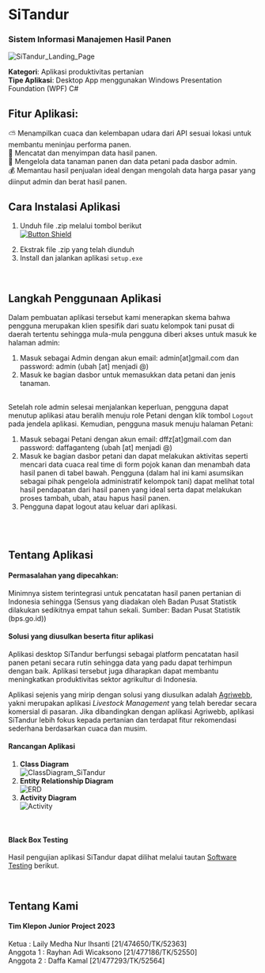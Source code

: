 # SiTandur

### Sistem Informasi Manajemen Hasil Panen

![SiTandur_Landing_Page](https://github.com/RayhanAdii/SiTandur/assets/91187378/75379239-f0ec-41a7-8a46-a43024f97fad)

**Kategori**: Aplikasi produktivitas pertanian
<br> **Tipe Aplikasi**: Desktop App menggunakan Windows Presentation Foundation (WPF) C#

## Fitur Aplikasi:
⛅ Menampilkan cuaca dan kelembapan udara dari API sesuai lokasi untuk membantu meninjau performa panen.
<br> 📝 Mencatat dan menyimpan data hasil panen.
<br> 🌱 Mengelola data tanaman panen dan data petani pada dasbor admin.
<br> 💰 Memantau hasil penjualan ideal dengan mengolah data harga pasar yang diinput admin dan berat hasil panen.

## Cara Instalasi Aplikasi
1. Unduh file .zip melalui tombol berikut
<br> [![Button Shield]](https://drive.google.com/uc?id=12vqM45QzwbgpohgJCHGZibC3hysLPGRc)

[Button Shield]: https://img.shields.io/badge/Unduh_Aplikasi-37a779?style=for-the-badge

2. Ekstrak file .zip yang telah diunduh
3. Install dan jalankan aplikasi `setup.exe`
<br>

## Langkah Penggunaan Aplikasi
Dalam pembuatan aplikasi tersebut kami menerapkan skema bahwa pengguna merupakan klien spesifik dari suatu kelompok tani pusat di daerah tertentu sehingga mula-mula pengguna diberi akses untuk masuk ke halaman admin:
1. Masuk sebagai Admin dengan akun email: admin[at]gmail.com dan password: admin    (ubah [at] menjadi @)
2. Masuk ke bagian dasbor untuk memasukkan data petani dan jenis tanaman.
<br><br>

Setelah role admin selesai menjalankan keperluan, pengguna dapat menutup aplikasi atau beralih menuju role Petani dengan klik tombol `Logout` pada jendela aplikasi. Kemudian, pengguna masuk menuju halaman Petani:
1. Masuk sebagai Petani dengan akun email: dffz[at]gmail.com dan password: daffaganteng    (ubah [at] menjadi @)
2. Masuk ke bagian dasbor petani dan dapat melakukan aktivitas seperti mencari data cuaca real time di form pojok kanan dan menambah data hasil panen di tabel bawah. Pengguna (dalam hal ini kami asumsikan sebagai pihak pengelola administratif kelompok tani) dapat melihat total hasil pendapatan dari hasil panen yang ideal serta dapat melakukan proses tambah, ubah, atau hapus hasil panen.
3. Pengguna dapat logout atau keluar dari aplikasi.
<br>  

<br>

## Tentang Aplikasi

#### Permasalahan yang dipecahkan:
Minimnya sistem terintegrasi untuk pencatatan hasil panen pertanian di Indonesia sehingga (Sensus yang diadakan oleh Badan Pusat Statistik dilakukan sedikitnya empat tahun sekali. Sumber: Badan Pusat Statistik (bps.go.id))

#### Solusi yang diusulkan beserta fitur aplikasi 
Aplikasi desktop SiTandur berfungsi sebagai platform pencatatan hasil panen petani secara rutin sehingga data yang padu dapat terhimpun dengan baik. Aplikasi tersebut juga diharapkan dapat membantu meningkatkan produktivitas sektor agrikultur di Indonesia. 

Aplikasi sejenis yang mirip dengan solusi yang diusulkan adalah [Agriwebb](https://www.agriwebb.com/), yakni merupakan aplikasi _Livestock Management_ yang telah beredar secara komersial di pasaran. Jika dibandingkan dengan aplikasi Agriwebb, aplikasi SiTandur lebih fokus kepada pertanian dan terdapat fitur rekomendasi sederhana berdasarkan cuaca dan musim.

#### Rancangan Aplikasi
1. **Class Diagram**
   <br>![ClassDiagram_SiTandur](https://github.com/RayhanAdii/SiTandur/assets/93387102/65e27bb3-c4a9-4912-b7a3-3ffe87b8d0e1)
   <br>
3. **Entity Relationship Diagram**
   <br>![ERD](https://github.com/RayhanAdii/SiTandur/assets/91187378/2242cb3c-d537-460e-9a75-f80596f92f68)
   <br>
5. **Activity Diagram**
   <br>![Activity](https://github.com/RayhanAdii/SiTandur/assets/91187378/881d73ca-e7bb-4b00-a25b-1730eab89995)

<br>

#### Black Box Testing
Hasil pengujian aplikasi SiTandur dapat dilihat melalui tautan [Software Testing](https://ugm365-my.sharepoint.com/:w:/g/personal/rayhan_adi_wicaksono_365_ugm_ac_id/EUGTX2c8olJOkANipI2vVh8B635ifBuybdcap1dYH18m-Q) berikut.

<br>

## Tentang Kami
#### Tim Klepon Junior Project 2023
Ketua   : Laily Medha Nur Ihsanti [21/474650/TK/52363]
<br>Anggota 1   : Rayhan Adi Wicaksono [21/477186/TK/52550]
<br>Anggota 2   : Daffa Kamal [21/477293/TK/52564]
